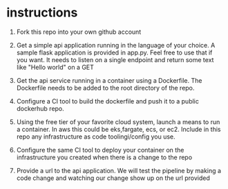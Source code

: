 # instructions 

1. Fork this repo into your own github account

2. Get a simple api application running in the language of your choice. A sample flask application is provided in app.py. Feel free to use that if you want. It needs to listen on a single endpoint and return some text like "Hello world" on a GET

3. Get the api service running in a container using a Dockerfile. The Dockerfile needs to be added to the root directory of the repo.

4. Configure a CI tool to build the dockerfile and push it to a public dockerhub repo.

5. Using the free tier of your favorite cloud system, launch a means to run a container. In aws this could be eks,fargate, ecs, or ec2. Include in this repo any infrastructure as code toolingi/config you use.

6. Configure the same CI tool to deploy your container on the infrastructure you created when there is a change to the repo

7. Provide a url to the api application. We will test the pipeline by making a code change and watching our change show up on the url provided
